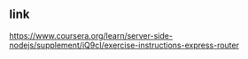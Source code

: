 ## link
https://www.coursera.org/learn/server-side-nodejs/supplement/iQ9cI/exercise-instructions-express-router
